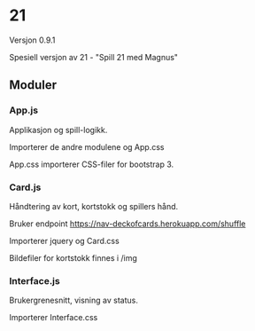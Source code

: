 # 21
Versjon 0.9.1

Spesiell versjon av 21 - "Spill 21 med Magnus"

## Moduler
### App.js
Applikasjon og spill-logikk.

Importerer de andre modulene og App.css

App.css importerer CSS-filer for bootstrap 3.


### Card.js
Håndtering av kort, kortstokk og spillers hånd.

Bruker endpoint https://nav-deckofcards.herokuapp.com/shuffle

Importerer jquery og Card.css

Bildefiler for kortstokk finnes i /img


### Interface.js
Brukergrenesnitt, visning av status.

Importerer Interface.css
